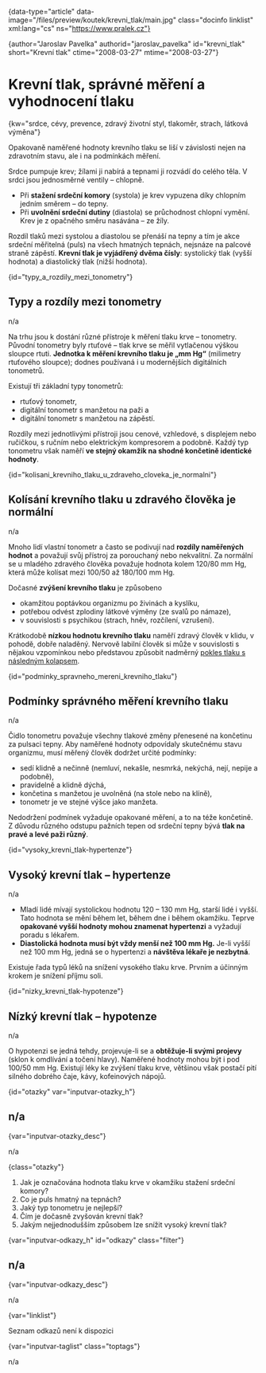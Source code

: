 
{data-type="article" data-image="/files/preview/koutek/krevni_tlak/main.jpg" class="docinfo linklist" xml:lang="cs" ns="https://www.pralek.cz"}

{author="Jaroslav Pavelka" authorid="jaroslav\_pavelka" id="krevni\_tlak" short="Krevní tlak" ctime="2008-03-27" mtime="2008-03-27"}

# Krevní tlak, správné měření a vyhodnocení tlaku

<!-- generated attribute kw by user_udpatekw.sh on 2019-01-10, do not edit -->

<!-- generated attribute kw by user_udpatekw.sh on 2019-09-22, do not edit -->

{kw="srdce, cévy, prevence, zdravý životní styl, tlakoměr, strach, látková výměna"}

Opakovaně naměřené hodnoty krevního tlaku se liší v závislosti nejen na zdravotním stavu, ale i na podmínkách měření.

Srdce pumpuje krev; žílami ji nabírá a tepnami ji rozvádí do celého těla. V srdci jsou jednosměrné ventily – chlopně.

  * Při **stažení srdeční komory** (systola) je krev vypuzena díky chlopním jedním směrem – do tepny.
  * Při **uvolnění srdeční dutiny** (diastola) se průchodnost chlopní vymění. Krev je z opačného směru nasávána – ze žíly.

Rozdíl tlaků mezi systolou a diastolou se přenáší na tepny a tím je akce srdeční měřitelná (puls) na všech hmatných tepnách, nejsnáze na palcové straně zápěstí. **Krevní tlak je vyjádřený dvěma čísly**: systolický tlak (vyšší hodnota) a diastolický tlak (nižší hodnota).

{id="typy\_a\_rozdily\_mezi\_tonometry"}

## Typy a rozdíly mezi tonometry

n/a

Na trhu jsou k dostání různé přístroje k měření tlaku krve – tonometry. Původní tonometry byly rtuťové – tlak krve se měřil vytlačenou výškou sloupce rtuti. **Jednotka k měření krevního tlaku je „mm Hg“** (milimetry rtuťového sloupce); dodnes používaná i u modernějších digitálních tonometrů.

Existují tři základní typy tonometrů:

  * rtuťový tonometr,
  * digitální tonometr s manžetou na paži a
  * digitální tonometr s manžetou na zápěstí.

Rozdíly mezi jednotlivými přístroji jsou cenové, vzhledové, s displejem nebo ručičkou, s ručním nebo elektrickým kompresorem a podobně. Každý typ tonometru však naměří **ve stejný okamžik na shodné končetině identické hodnoty**.

{id="kolisani\_krevniho\_tlaku\_u\_zdraveho\_cloveka\_je_normalni"}

## Kolísání krevního tlaku u zdravého člověka je normální

n/a

Mnoho lidí vlastní tonometr a často se podivují nad **rozdíly naměřených hodnot** a považují svůj přístroj za porouchaný nebo nekvalitní. Za normální se u mladého zdravého člověka považuje hodnota kolem 120/80 mm Hg, která může kolísat mezi 100/50 až 180/100 mm Hg.

Dočasné **zvýšení krevního tlaku** je způsobeno

  * okamžitou poptávkou organizmu po živinách a kyslíku,
  * potřebou odvést zplodiny látkové výměny (ze svalů po námaze),
  * v souvislosti s psychikou (strach, hněv, rozčílení, vzrušení).

Krátkodobě **nízkou hodnotu krevního tlaku** naměří zdravý člověk v klidu, v pohodě, dobře naladěný. Nervově labilní člověk si může v souvislosti s nějakou vzpomínkou nebo představou způsobit nadměrný [pokles tlaku s následným kolapsem][1].

{id="podminky\_spravneho\_mereni\_krevniho\_tlaku"}

## Podmínky správného měření krevního tlaku

n/a

Čidlo tonometru považuje všechny tlakové změny přenesené na končetinu za pulsaci tepny. Aby naměřené hodnoty odpovídaly skutečnému stavu organizmu, musí měřený člověk dodržet určité podmínky:

  * sedí klidně a nečinně (nemluví, nekašle, nesmrká, nekýchá, nejí, nepije a podobně),
  * pravidelně a klidně dýchá,
  * končetina s manžetou je uvolněná (na stole nebo na klíně),
  * tonometr je ve stejné výšce jako manžeta.

Nedodržení podmínek vyžaduje opakované měření, a to na téže končetině. Z důvodu různého odstupu pažních tepen od srdeční tepny bývá **tlak na pravé a levé paži různý**.

{id="vysoky\_krevni\_tlak-hypertenze"}

## Vysoký krevní tlak – hypertenze

n/a

  * Mladí lidé mívají systolickou hodnotu 120 – 130 mm Hg, starší lidé i vyšší. Tato hodnota se mění během let, během dne i během okamžiku. Teprve **opakované vyšší hodnoty mohou znamenat hypertenzi** a vyžadují poradu s lékařem.
  * **Diastolická hodnota musí být vždy menší než 100 mm Hg.** Je-li vyšší než 100 mm Hg, jedná se o hypertenzi a **návštěva lékaře je nezbytná**.

Existuje řada typů léků na snížení vysokého tlaku krve. Prvním a účinným krokem je snížení příjmu soli.

{id="nizky\_krevni\_tlak-hypotenze"}

## Nízký krevní tlak – hypotenze

n/a

O hypotenzi se jedná tehdy, projevuje-li se a **obtěžuje-li svými projevy** (sklon k omdlívání a točení hlavy). Naměřené hodnoty mohou být i pod 100/50 mm Hg. Existují léky ke zvýšení tlaku krve, většinou však postačí pití silného dobrého čaje, kávy, kofeinových nápojů.

{id="otazky" var="inputvar-otazky_h"}

## n/a

{var="inputvar-otazky_desc"}

n/a

{class="otazky"}

  1. Jak je označována hodnota tlaku krve v okamžiku stažení srdeční komory?
  2. Co je puls hmatný na tepnách?
  3. Jaký typ tonometru je nejlepší?
  4. Čím je dočasně zvyšován krevní tlak?
  5. Jakým nejjednodušším způsobem lze snížit vysoký krevní tlak?

{var="inputvar-odkazy_h" id="odkazy" class="filter"}

## n/a

{var="inputvar-odkazy_desc"}

n/a

{var="linklist"}

Seznam odkazů není k dispozici

{var="inputvar-taglist" class="toptags"}

n/a

 [1]: mdloba_neboli_kolaps

